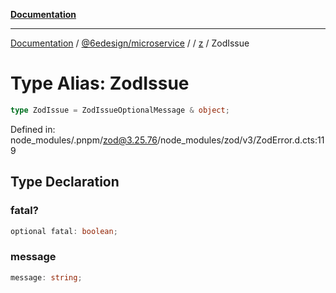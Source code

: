 [**Documentation**](../../../../../README.md)

***

[Documentation](../../../../../README.md) / [@6edesign/microservice](../../../README.md) / [](../../../README.md) / [z](../README.md) / ZodIssue

# Type Alias: ZodIssue

```ts
type ZodIssue = ZodIssueOptionalMessage & object;
```

Defined in: node\_modules/.pnpm/zod@3.25.76/node\_modules/zod/v3/ZodError.d.cts:119

## Type Declaration

### fatal?

```ts
optional fatal: boolean;
```

### message

```ts
message: string;
```
